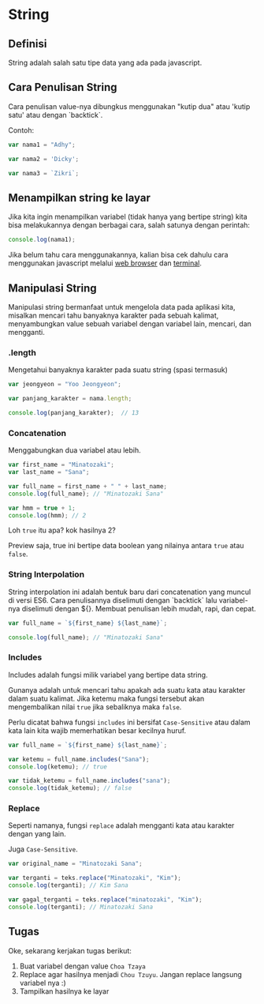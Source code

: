 # String

## Definisi

String adalah salah satu tipe data yang ada pada javascript.

## Cara Penulisan String

Cara penulisan value-nya dibungkus menggunakan "kutip dua" atau 'kutip satu' atau dengan \`backtick\`.

Contoh:
```js
var nama1 = "Adhy";

var nama2 = 'Dicky';

var nama3 = `Zikri`;
```

## Menampilkan string ke layar

Jika kita ingin menampilkan variabel (tidak hanya yang bertipe string) kita bisa melakukannya dengan berbagai cara, salah satunya dengan perintah:

```js
console.log(nama1);
```

Jika belum tahu cara menggunakannya, kalian bisa cek dahulu cara menggunakan javascript melalui [web browser]() dan [terminal]().

## Manipulasi String

Manipulasi string bermanfaat untuk mengelola data pada aplikasi kita, misalkan mencari tahu banyaknya karakter pada sebuah kalimat, menyambungkan value sebuah variabel dengan variabel lain, mencari, dan mengganti.

### .length

Mengetahui banyaknya karakter pada suatu string (spasi termasuk)

```js
var jeongyeon = "Yoo Jeongyeon";

var panjang_karakter = nama.length;

console.log(panjang_karakter);  // 13
```

### Concatenation

Menggabungkan dua variabel atau lebih.

```js
var first_name = "Minatozaki";
var last_name = "Sana";

var full_name = first_name + " " + last_name;
console.log(full_name); // "Minatozaki Sana"

var hmm = true + 1;
console.log(hmm); // 2
```

Loh ```true``` itu apa? kok hasilnya 2?

Preview saja, true ini bertipe data boolean yang nilainya antara ```true``` atau ```false```.

### String Interpolation

String interpolation ini adalah bentuk baru dari concatenation yang muncul di versi ES6. Cara penulisannya diselimuti dengan \`backtick\` lalu variabel-nya diselimuti dengan ${}. Membuat penulisan lebih mudah, rapi, dan cepat.

```js
var full_name = `${first_name} ${last_name}`;

console.log(full_name); // "Minatozaki Sana"
```

### Includes

Includes adalah fungsi milik variabel yang bertipe data string.

Gunanya adalah untuk mencari tahu apakah ada suatu kata atau karakter dalam suatu kalimat. Jika ketemu maka fungsi tersebut akan mengembalikan nilai ```true``` jika sebaliknya maka ```false```.

Perlu dicatat bahwa fungsi ```includes``` ini bersifat ```Case-Sensitive``` atau dalam kata lain kita wajib memerhatikan besar kecilnya huruf.

```js
var full_name = `${first_name} ${last_name}`;

var ketemu = full_name.includes("Sana");
console.log(ketemu); // true

var tidak_ketemu = full_name.includes("sana");
console.log(tidak_ketemu); // false
```

### Replace

Seperti namanya, fungsi ```replace``` adalah mengganti kata atau karakter dengan yang lain.

Juga ```Case-Sensitive```.

```js
var original_name = "Minatozaki Sana";

var terganti = teks.replace("Minatozaki", "Kim");
console.log(terganti); // Kim Sana

var gagal_terganti = teks.replace("minatozaki", "Kim");
console.log(terganti); // Minatozaki Sana
```

## Tugas

Oke, sekarang kerjakan tugas berikut:

1. Buat variabel dengan value ```Choa Tzaya```
2. Replace agar hasilnya menjadi ```Chou Tzuyu```. Jangan replace langsung variabel nya :)
3. Tampilkan hasilnya ke layar